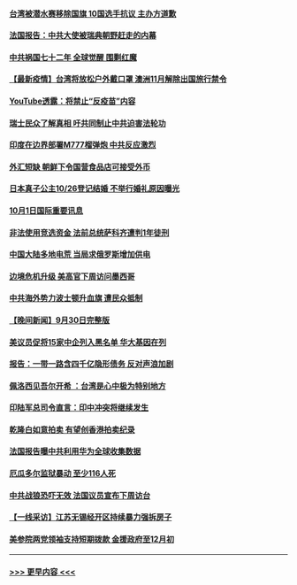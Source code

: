 #### [台湾被潜水赛移除国旗 10国选手抗议 主办方道歉](../pages/prog202/a103232020.md?t=10020351) 
#### [法国报告：中共大使被瑞典朝野赶走的内幕](../pages/prog202/a103231980.md?t=10020351) 
#### [中共祸国七十二年 全球觉醒 围剿红魔](../pages/prog202/a103231886.md?t=10020351) 
#### [【最新疫情】台湾将放松户外戴口罩 澳洲11月解除出国旅行禁令](../pages/prog202/a103231865.md?t=10020351) 
#### [YouTube透露：将禁止“反疫苗”内容](../pages/prog202/a103231796.md?t=10020351) 
#### [瑞士民众了解真相 吁共同制止中共迫害法轮功](../pages/prog202/a103231726.md?t=10020351) 
#### [印度在边界部署M777榴弹炮 中共反应激烈](../pages/prog202/a103231669.md?t=10020351) 
#### [外汇短缺 朝鲜下令国营食品店可接受外币](../pages/prog202/a103231648.md?t=10020351) 
#### [日本真子公主10/26登记结婚 不举行婚礼原因曝光](../pages/prog202/a103231574.md?t=10020351) 
#### [10月1日国际重要讯息](../pages/prog202/a103231575.md?t=10020351) 
#### [非法使用竞选资金 法前总统萨科齐遭判1年徒刑](../pages/prog202/a103231554.md?t=10020351) 
#### [中国大陆多地电荒 当局求俄罗斯增加供电](../pages/prog202/a103231493.md?t=10020351) 
#### [边境危机升级 美高官下周访问墨西哥](../pages/prog202/a103231145.md?t=10020351) 
#### [中共海外势力波士顿升血旗 遭民众抵制](../pages/prog202/a103231416.md?t=10020351) 
#### [【晚间新闻】9月30日完整版](../pages/prog202/a103231349.md?t=10020351) 
#### [美议员促将15家中企列入黑名单 华大基因在列](../pages/prog202/a103231141.md?t=10020351) 
#### [报告：一带一路含四千亿隐形债务 反对声浪加剧](../pages/prog202/a103231202.md?t=10020351) 
#### [佩洛西见吾尔开希 ：台湾是心中极为特别地方](../pages/prog202/a103231186.md?t=10020351) 
#### [印陆军总司令直言：印中冲突将继续发生](../pages/prog202/a103231179.md?t=10020351) 
#### [乾隆白如意拍卖 有望创香港拍卖纪录](../pages/prog202/a103231142.md?t=10020351) 
#### [法国报告曝中共利用华为全球收集数据](../pages/prog202/a103231113.md?t=10020351) 
#### [厄瓜多尔监狱暴动 至少116人死](../pages/prog202/a103230901.md?t=10020351) 
#### [中共战狼恐吓无效 法国议员宣布下周访台](../pages/prog202/a103231061.md?t=10020351) 
#### [【一线采访】江苏无锡经开区持续暴力强拆房子](../pages/prog202/a103231065.md?t=10020351) 
#### [美参院两党领袖支持短期拨款 金援政府至12月初](../pages/prog202/a103230900.md?t=10020351) 

----
#### [ >>> 更早内容 <<< ](../indexes/prog202-earlier.md)
